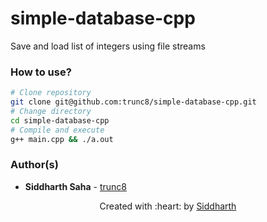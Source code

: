 # simple-database-cpp
Save and load list of integers using file streams


### How to use?
```sh
# Clone repository
git clone git@github.com:trunc8/simple-database-cpp.git
# Change directory
cd simple-database-cpp
# Compile and execute
g++ main.cpp && ./a.out
```


### Author(s)

* **Siddharth Saha** - [trunc8](https://github.com/trunc8)

<p align='center'>Created with :heart: by <a href="https://www.linkedin.com/in/sahasiddharth611/">Siddharth</a></p>
